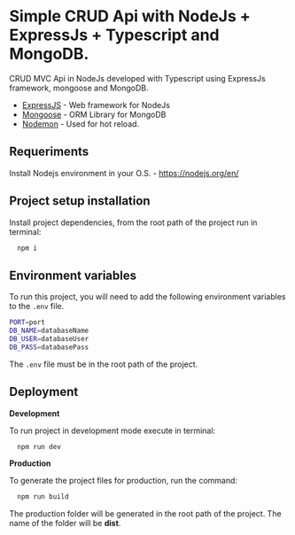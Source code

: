 
# Simple CRUD Api with NodeJs + ExpressJs + Typescript and MongoDB.

CRUD MVC Api in NodeJs developed with Typescript using ExpressJs framework, mongoose and MongoDB.

* [ExpressJS](https://expressjs.com/) - Web framework for NodeJs
* [Mongoose](https://mongoosejs.com/) - ORM Library for MongoDB
* [Nodemon](https://nodemon.io/) - Used for hot reload.


## Requeriments
Install Nodejs environment in your O.S. - https://nodejs.org/en/

## Project setup installation

Install project dependencies, from the root path of the project run in terminal:

```bash
  npm i
```

## Environment variables

To run this project, you will need to add the following environment variables to the `.env` file.

```bash
PORT=port
DB_NAME=databaseName
DB_USER=databaseUser
DB_PASS=databasePass
```

The `.env` file must be in the root path of the project.


## Deployment

**Development**

To run project in development mode execute in terminal:

```bash
  npm run dev
```

**Production**

To generate the project files for production, run the command:

```bash
  npm run build
```
The production folder will be generated in the root path of the project. The name of the folder will be **dist**.
